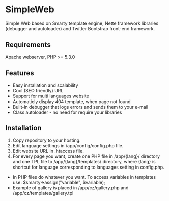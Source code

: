 SimpleWeb
===============

Simple Web based on Smarty template engine, Nette framework libraries (debugger and autoloader) and Twitter Bootstrap front-end framework.

Requirements
------------
Apache webserver, PHP >= 5.3.0

Features
--------
- Easy installation and scalability
- Cool (SEO friendly) URL
- Support for multi languages website
- Automaticly display 404 template, when page not found
- Built-in debugger that logs errors and sends them to your e-mail
- Class autoloader - no need for require your libraries

Installation
------------

1. Copy repository to your hosting.
2. Edit language settings in /app/config/config.php file.
3. Edit website URL in .htaccess file.
4. For every page you want, create one PHP file in /app/{lang}/ directory and one TPL file to /app/{lang}/templates/ directory, where {lang} is shortcut for language corresponding to languages setting in config.php.
- In PHP files do whatever you want. To access variables in templates use: $smarty->assign("variable", $variable);
- Example of gallery is placed in /app/cz/gallery.php and /app/cz/templates/gallery.tpl
